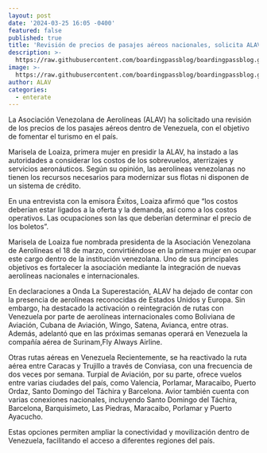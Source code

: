 ```yaml
---
layout: post
date: '2024-03-25 16:05 -0400'
featured: false
published: true
title: 'Revisión de precios de pasajes aéreos nacionales, solicita ALAV'
description: >-
  https://raw.githubusercontent.com/boardingpassblog/boardingpassblog.github.io/main/assets/images/Boleto-aereo.jpg
image: >-
  https://raw.githubusercontent.com/boardingpassblog/boardingpassblog.github.io/main/assets/images/Boleto-aereo.jpg
author: ALAV
categories:
  - enterate
---
```

La Asociación Venezolana de Aerolíneas (ALAV) ha solicitado una revisión de los precios de los pasajes aéreos dentro de Venezuela, con el objetivo de fomentar el turismo en el país.

Marisela de Loaiza, primera mujer en presidir la ALAV, ha instado a las autoridades a considerar los costos de los sobrevuelos, aterrizajes y servicios aeronáuticos. Según su opinión, las aerolíneas venezolanas no tienen los recursos necesarios para modernizar sus flotas ni disponen de un sistema de crédito.

En una entrevista con la emisora Éxitos, Loaiza afirmó que “los costos deberían estar ligados a la oferta y la demanda, así como a los costos operativos. Las ocupaciones son las que deberían determinar el precio de los boletos”.

Marisela de Loaiza fue nombrada presidenta de la Asociación Venezolana de Aerolíneas el 18 de marzo, convirtiéndose en la primera mujer en ocupar este cargo dentro de la institución venezolana. Uno de sus principales objetivos es fortalecer la asociación mediante la integración de nuevas aerolíneas nacionales e internacionales.

En declaraciones a Onda La Superestación, ALAV ha dejado de contar con la presencia de aerolíneas reconocidas de Estados Unidos y Europa. Sin embargo, ha destacado la activación o reintegración de rutas con Venezuela por parte de aerolíneas internacionales como Boliviana de Aviación, Cubana de Aviación, Wingo, Satena, Avianca, entre otras. Además, adelantó que en las próximas semanas operará en Venezuela la compañía aérea de Surinam,Fly Always Airline.

Otras rutas aéreas en Venezuela
Recientemente, se ha reactivado la ruta aérea entre Caracas y Trujillo a través de Conviasa, con una frecuencia de dos veces por semana. Turpial de Aviación, por su parte, ofrece vuelos entre varias ciudades del país, como Valencia, Porlamar, Maracaibo, Puerto Ordaz, Santo Domingo del Táchira y Barcelona. Avior también cuenta con varias conexiones nacionales, incluyendo Santo Domingo del Táchira, Barcelona, Barquisimeto, Las Piedras, Maracaibo, Porlamar y Puerto Ayacucho.

Estas opciones permiten ampliar la conectividad y movilización dentro de Venezuela, facilitando el acceso a diferentes regiones del país.
